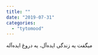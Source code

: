 ```yaml
---
title: ""
date: "2019-07-31"
categories: 
  - "tytomood"
---
```


میگفت ‏یه زندگی ایده‌آل، یه دروغ ایده‌آله
